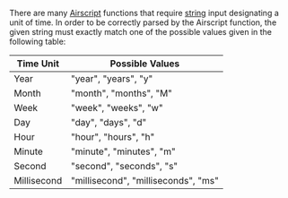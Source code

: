 There are many [Airscript](https://support.airkit.com/docs/airscript-quick-start) functions that require [string](https://support.airkit.com/reference/the-text-variable-data-type) input designating a unit of time. In order to be correctly parsed by the Airscript function, the given string must exactly match one of the possible values given in the following table: 


| Time Unit | Possible Values |
| --- | --- |
| Year | "year", "years", "y" |
| Month | "month", "months", "M" |
| Week | "week", "weeks", "w" |
| Day | "day", "days", "d" |
| Hour | "hour", "hours", "h" |
| Minute | "minute", "minutes", "m" |
| Second | "second", "seconds", "s" |
| Millisecond | "millisecond", "milliseconds", "ms" |